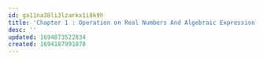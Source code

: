 ```yaml
---
id: ga11na38li3lzarkx1i8k9h
title: 'Chapter 1 : Operation on Real Numbers And Algebraic Expression'
desc: ''
updated: 1694873522834
created: 1694187991878
---
```

